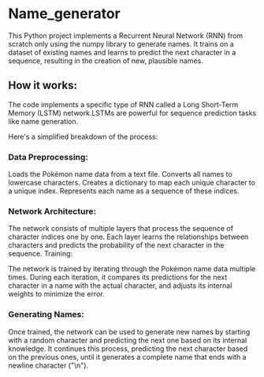 # Name_generator
This Python project implements a Recurrent Neural Network (RNN) from scratch only using the numpy library to generate names. It trains on a dataset of existing names and learns to predict the next character in a sequence, resulting in the creation of new, plausible names.


## How it works:
The code implements a specific type of RNN called a Long Short-Term Memory (LSTM) network.LSTMs are powerful for sequence prediction tasks like name generation.

Here's a simplified breakdown of the process:

### Data Preprocessing:

Loads the Pokémon name data from a text file.
Converts all names to lowercase characters.
Creates a dictionary to map each unique character to a unique index.
Represents each name as a sequence of these indices.

### Network Architecture:

The network consists of multiple layers that process the sequence of character indices one by one.
Each layer learns the relationships between characters and predicts the probability of the next character in the sequence.
Training:

The network is trained by iterating through the Pokémon name data multiple times.
During each iteration, it compares its predictions for the next character in a name with the actual character, and adjusts its internal weights to minimize the error.

### Generating Names:

Once trained, the network can be used to generate new names by starting with a random character and predicting the next one based on its internal knowledge.
It continues this process, predicting the next character based on the previous ones, until it generates a complete name that ends with a newline character ("\n").
